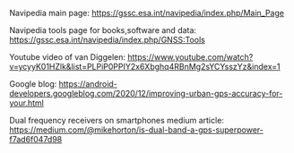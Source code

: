 Navipedia main page:
https://gssc.esa.int/navipedia/index.php/Main_Page

Navipedia tools page for books,software and data:
https://gssc.esa.int/navipedia/index.php/GNSS:Tools

Youtube video of van Diggelen:
https://www.youtube.com/watch?v=ycyyK01HZlk&list=PLPiP0PPIY2x6Xbghq4RBnMg2sYCYsszYz&index=1

Google blog:
https://android-developers.googleblog.com/2020/12/improving-urban-gps-accuracy-for-your.html

Dual frequency receivers on smartphones medium article:
https://medium.com/@mikehorton/is-dual-band-a-gps-superpower-f7ad6f047d98

